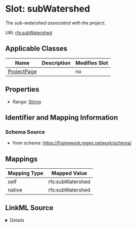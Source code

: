 

# Slot: subWatershed


_The sub-watershed associated with the project._





URI: [rfs:subWatershed](https://framework.regen.network/schema/subWatershed)



<!-- no inheritance hierarchy -->





## Applicable Classes

| Name | Description | Modifies Slot |
| --- | --- | --- |
| [ProjectPage](ProjectPage.md) |  |  no  |







## Properties

* Range: [String](String.md)





## Identifier and Mapping Information







### Schema Source


* from schema: https://framework.regen.network/schema/




## Mappings

| Mapping Type | Mapped Value |
| ---  | ---  |
| self | rfs:subWatershed |
| native | rfs:subWatershed |




## LinkML Source

<details>
```yaml
name: subWatershed
description: The sub-watershed associated with the project.
from_schema: https://framework.regen.network/schema/
rank: 1000
slot_uri: rfs:subWatershed
alias: subWatershed
domain_of:
- ProjectPage
range: string

```
</details>
